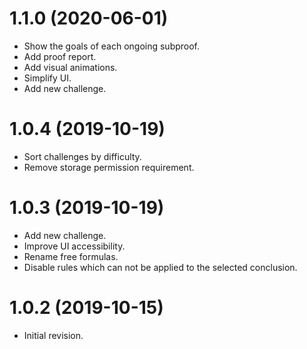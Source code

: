 <!--
	Markdown

	Copyright 2019-2020 Andy Poudret. All rights reserved.
-->

# 1.1.0 (2020-06-01)
  - Show the goals of each ongoing subproof.
  - Add proof report.
  - Add visual animations.
  - Simplify UI.
  - Add new challenge.

# 1.0.4 (2019-10-19)
  - Sort challenges by difficulty.
  - Remove storage permission requirement.

# 1.0.3 (2019-10-19)
  - Add new challenge.
  - Improve UI accessibility.
  - Rename free formulas.
  - Disable rules which can not be applied to the selected conclusion.

# 1.0.2 (2019-10-15)
  - Initial revision.
